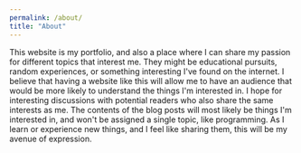 ```yaml
---
permalink: /about/
title: "About"
---
```

This website is my portfolio, and also a place where I can share my passion for different topics that interest me. They might be educational pursuits, random experiences, or something interesting I've found on the internet. I believe that having a website like this will allow me to have an audience that would be more likely to understand the things I'm interested in. I hope for interesting discussions with potential readers who also share the same interests as me. The contents of the blog posts will most likely be things I'm interested in, and won't be assigned a single topic, like programming. As I learn or experience new things, and I feel like sharing them, this will be my avenue of expression.